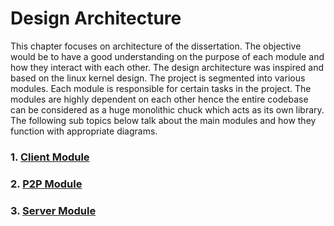 # Design Architecture

This chapter focuses on architecture of the dissertation. The objective would be to have a good
understanding on the purpose of each module and how they interact with each other. The design
architecture was inspired and based on the linux kernel design. The project is segmented into
various modules. Each module is responsible for certain tasks in the project. The modules are
highly dependent on each other hence the entire codebase can be considered as a huge monolithic
chuck which acts as its own library. The following sub topics below talk about the main modules
and how they function with appropriate diagrams.

### 1. [Client Module](ClientArchitecture.md)
### 2. [P2P Module](P2PArchitecture.md)
### 3. [Server Module](ServerArchitecture.md)

